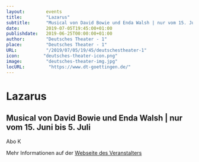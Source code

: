 ```yaml
---
layout:        events
title:         "Lazarus"
subtitle:      "Musical von David Bowie und Enda Walsh | nur vom 15. Juni bis 5. Juli"
date:          2019-07-05T19:45:00+01:00
publishdate:   2019-06-25T00:00:00+01:00
author:        "Deutsches Theater - 1"
place:         "Deutsches Theater - 1"
URL:           "/2019/07/05/19/45/deutschestheater-1"
icon:         "deutsches-theater-icon.png"
image:         "deutsches-theater-img.jpg"
locURL:         "https://www.dt-goettingen.de/"
---
```


Lazarus
===========

Musical von David Bowie und Enda Walsh | nur vom 15. Juni bis 5. Juli
-----------

 Abo K

Mehr Informationen auf der [Webseite des Veranstalters](https://www.dt-goettingen.de/stueck/lazarus/)
